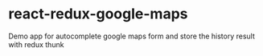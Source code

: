# react-redux-google-maps
Demo app for autocomplete google maps form and store the history result with redux thunk
